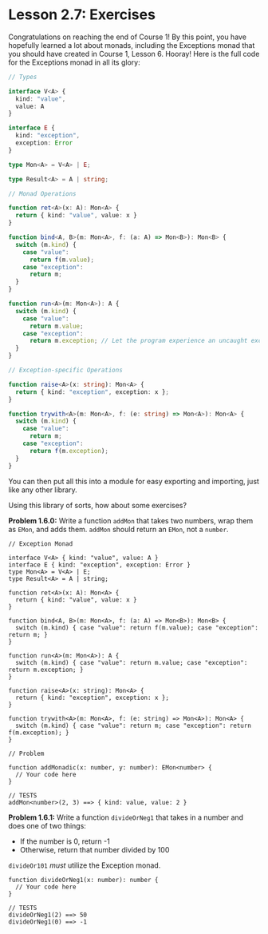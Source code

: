 # Lesson 2.7: Exercises

Congratulations on reaching the end of Course 1! By this point, you have hopefully learned a lot about monads, including the Exceptions monad that you should have created in Course 1, Lesson 6. Hooray! Here is the full code for the Exceptions monad in all its glory:

```typescript
// Types

interface V<A> {
  kind: "value",
  value: A
}

interface E {
  kind: "exception",
  exception: Error
}

type Mon<A> = V<A> | E;

type Result<A> = A | string;

// Monad Operations

function ret<A>(x: A): Mon<A> {
  return { kind: "value", value: x }
}

function bind<A, B>(m: Mon<A>, f: (a: A) => Mon<B>): Mon<B> {
  switch (m.kind) {
    case "value":
      return f(m.value);
    case "exception":
      return m;
  }
}

function run<A>(m: Mon<A>): A {
  switch (m.kind) {
    case "value":
      return m.value;
    case "exception":
      return m.exception; // Let the program experience an uncaught exception
  }
}

// Exception-specific Operations

function raise<A>(x: string): Mon<A> {
  return { kind: "exception", exception: x };
}

function trywith<A>(m: Mon<A>, f: (e: string) => Mon<A>): Mon<A> {
  switch (m.kind) {
    case "value":
      return m;
    case "exception":
      return f(m.exception);
  }
}
```

You can then put all this into a module for easy exporting and importing, just like any other library.

Using this library of sorts, how about some exercises?

**Problem 1.6.0:** Write a function `addMon` that takes two numbers, wrap them as `EMon`, and adds them. `addMon` should return an `EMon`, not a `number`.

```problem
// Exception Monad

interface V<A> { kind: "value", value: A }
interface E { kind: "exception", exception: Error }
type Mon<A> = V<A> | E;
type Result<A> = A | string;

function ret<A>(x: A): Mon<A> {
  return { kind: "value", value: x }
}

function bind<A, B>(m: Mon<A>, f: (a: A) => Mon<B>): Mon<B> {
  switch (m.kind) { case "value": return f(m.value); case "exception": return m; }
}

function run<A>(m: Mon<A>): A {
  switch (m.kind) { case "value": return m.value; case "exception": return m.exception; }
}

function raise<A>(x: string): Mon<A> {
  return { kind: "exception", exception: x };
}

function trywith<A>(m: Mon<A>, f: (e: string) => Mon<A>): Mon<A> {
  switch (m.kind) { case "value": return m; case "exception": return f(m.exception); }
}

// Problem

function addMonadic(x: number, y: number): EMon<number> {
  // Your code here
}

// TESTS
addMon<number>(2, 3) ==> { kind: value, value: 2 }
```

**Problem 1.6.1:** Write a function `divideOrNeg1` that takes in a number and does one of two things:
- If the number is 0, return -1
- Otherwise, return that number divided by 100

`divideOr101` _must_ utilize the Exception monad.

```problem
function divideOrNeg1(x: number): number {
  // Your code here
}

// TESTS
divideOrNeg1(2) ==> 50
divideOrNeg1(0) ==> -1
```
